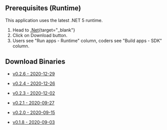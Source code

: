 ﻿## Prerequisites (Runtime)
This application uses the latest .NET 5 runtime.

1) Head to [.Net](https://dotnet.microsoft.com){target="_blank"}
2) Click on Download button.
3) Users see "Run apps - Runtime" column, coders see "Build apps - SDK" column.

## Download Binaries
* [v0.2.6 - 2020-12-29](http://xeth.de/Releases/SramComparer/Comparer-SoE.0.2.6.zip)

* [v0.2.4 - 2020-12-26](http://xeth.de/Releases/SramComparer/Comparer-SoE.0.2.4.zip)

* [v0.2.3 - 2020-12-02](http://xeth.de/Releases/SramComparer/Comparer-SoE.0.2.3.zip)

* [v0.2.1 - 2020-09-27](http://xeth.de/Releases/SramComparer/Comparer-SoE.0.2.1.zip)

* [v0.2.0 - 2020-09-15](http://xeth.de/Releases/SramComparer/Comparer-SoE.0.2.0.zip)

* [v0.1.8 - 2020-09-03](http://xeth.de/Releases/SramComparer/Comparer-SoE.0.1.8.zip)
